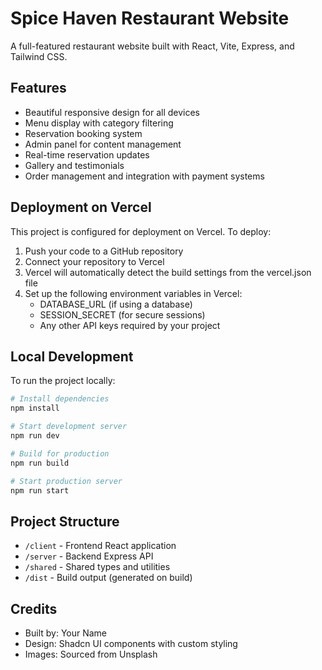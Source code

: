 # Spice Haven Restaurant Website

A full-featured restaurant website built with React, Vite, Express, and Tailwind CSS.

## Features

- Beautiful responsive design for all devices
- Menu display with category filtering
- Reservation booking system
- Admin panel for content management
- Real-time reservation updates
- Gallery and testimonials
- Order management and integration with payment systems

## Deployment on Vercel

This project is configured for deployment on Vercel. To deploy:

1. Push your code to a GitHub repository
2. Connect your repository to Vercel
3. Vercel will automatically detect the build settings from the vercel.json file
4. Set up the following environment variables in Vercel:
   - DATABASE_URL (if using a database)
   - SESSION_SECRET (for secure sessions)
   - Any other API keys required by your project

## Local Development

To run the project locally:

```bash
# Install dependencies
npm install

# Start development server
npm run dev

# Build for production
npm run build

# Start production server
npm run start
```

## Project Structure

- `/client` - Frontend React application
- `/server` - Backend Express API
- `/shared` - Shared types and utilities
- `/dist` - Build output (generated on build)

## Credits

- Built by: Your Name
- Design: Shadcn UI components with custom styling
- Images: Sourced from Unsplash